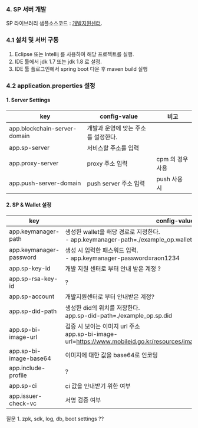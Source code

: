 ### 4. SP 서버 개발

SP 라이브러리 샘플소스코드 : [개발지원센터](https://dev.mobileid.go.kr/mip/dfs/downapi/useguidedown.do).


### 4.1 설치 및 서버 구동

1. Eclipse 또는 Intellij 를 사용하여 해당 프로젝트를 실행.
2. IDE 툴에서 jdk 1.7 또는 jdk 1.8 로 설정.
3. IDE 툴 플로그인에서 spring boot 다운 후 maven build 실행



### 4.2 application.properties 설정

#### 1. Server Settings 

|key | config-value| 비고|
|-|-|-|
|app.blockchain-server-domain| 개발과 운영에 맞는 주소를 설정한다.|
|app.sp-server| 서비스할 주소를 입력|
|app.proxy-server| proxy 주소 입력| cpm 의 경우 사용
| app.push-server-domain| push server 주소 입력 | push 사용 시




#### 2. SP & Wallet 설정

|key|config-value|
|-|-|
|app.keymanager-path|생성한 wallet을 해당 경로로 지정한다. <br> - app.keymanager-path=./example_op.wallet|
|app.keymanager-password| 생성 시 입력한 패스워드 입력. <br> - app.keymanager-password=raon1234
|app.sp-key-id| 개발 지원 센터로 부터 안내 받은 계정 ?| 
| app.sp-rsa-key-id | ? |
| app.sp-account | 개발지원센터로 부터 안내받은 계정?|
| app.sp-did-path | 생성한 did의 위치를 저장한다. <br> app.sp-did-path=./example_op.sp.did |
| app.sp-bi-image-url | 검증 시 보이는 이미지 url 주소<br> app.sp-bi-image-url=https://www.mobileid.go.kr/resources/images/main/mdl_ico_homepage.ico |
| app.sp-bi-image-base64 | 이미지에 대한 값을 base64로 인코딩|
| app.include-profile | ? |
| app.sp-ci | ci 값을 안내받기 위한 여부|
| app.issuer-check-vc | 서명 검증 여부 |

질문 1. zpk, sdk, log, db, boot settings ??







